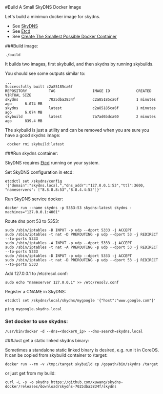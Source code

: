 #Build A Small SkyDNS Docker Image

Let's build a minimun docker image for skydns.

* See [SkyDNS](https://github.com/skynetservices/skydns/tree/master)
* See [Etcd](https://github.com/coreos/etcd)
* See [Create The Smallest Possible Docker Container](http://blog.xebia.com/2014/07/04/create-the-smallest-possible-docker-container/)

###Build image:

	./build

It builds two images, first skybuild, and then skydns by running skybuilds.

You should see some outputs similar to:

    ... 
    Successfully built c2a85185ca6f
    REPOSITORY          TAG                 IMAGE ID            CREATED             VIRTUAL SIZE
    skydns              7025dba3834f        c2a85185ca6f        1 minutes ago      6.074 MB
    skydns              latest              c2a85185ca6f        1 minutes ago      6.074 MB
    skybuild            latest              7a7ad6bdca60        2 minutes ago      839.4 MB
    

The skybuild is just a utility and can be removed when you are sure you have a good skydns image:

     docker rmi skybuild:latest

###Run skydns container:

SkyDNS requires [Etcd](https://github.com/coreos/etcd) running on your system.

Set SkyDNS configuration in etcd:

	etcdctl set /skydns/config '{"domain":"skydns.local.","dns_addr":"127.0.0.1:53","ttl":3600, "nameservers": ["8.8.8.8:53","8.8.4.4:53"]}'
		
Run SkyDNS service docker:

	docker run --name skydns -p 5353:53 skydns:latest skydns -machines="127.0.0.1:4001"

Route dns port 53 to 5353:

    sudo /sbin/iptables -D INPUT -p udp --dport 5333 -j ACCEPT
    sudo /sbin/iptables -t nat -D PREROUTING -p udp --dport 53 -j REDIRECT --to-ports 5333
    sudo /sbin/iptables -A INPUT -p udp --dport 5333 -j ACCEPT
    sudo /sbin/iptables -t nat -A PREROUTING -p udp --dport 53 -j REDIRECT --to-ports 5333
    sudo /sbin/iptables -D INPUT -p udp --dport 5333 -j ACCEPT
    sudo /sbin/iptables -t nat -D PREROUTING -p udp --dport 53 -j REDIRECT --to-ports 5333

Add 127.0.0.1 to /etc/resol.conf:

    sudo echo "nameserver 127.0.0.1" >> /etc/resolv.conf

Register a CNAME in SkyDNS:

    etcdctl set /skydns/local/skydns/mygoogle '{"host":"www.google.com"}'
    
    ping mygoogle.skydns.local


### Set docker to use skydns:

    /usr/bin/docker -d --dns=<docker0_ip> --dns-search=skydns.local

###Just get  a static linked skydns binary:

Sometimes a standalone static linked binary is desired, e.g. run it in CoreOS.
It can be copied from skybuild container to /target:

	docker run --rm -v /tmp:/target skybuild cp /gopath/bin/skydns /target

or just get from my build:

    curl -L -s -o skydns https://github.com/xuwang/skydns-docker/releases/download/skydns-7025dba3834f/skydns

